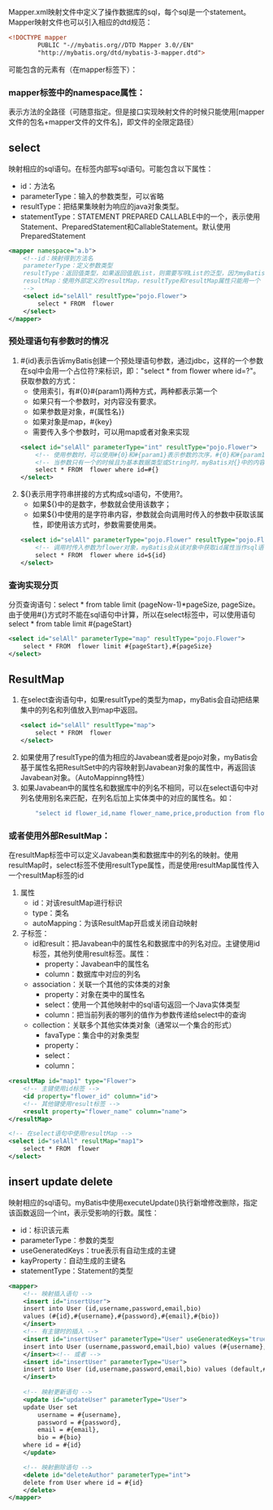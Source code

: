 Mapper.xml映射文件中定义了操作数据库的sql，每个sql是一个statement。Mapper映射文件也可以引入相应的dtd规范：
```xml
<!DOCTYPE mapper
        PUBLIC "-//mybatis.org//DTD Mapper 3.0//EN"
        "http://mybatis.org/dtd/mybatis-3-mapper.dtd">
```
可能包含的元素有（在mapper标签下）：
### mapper标签中的namespace属性：
表示方法的全路径（可随意指定。但是接口实现映射文件的时候只能使用[mapper文件的包名+mapper文件的文件名]，即文件的全限定路径）


## select
映射相应的sql语句。在标签内部写sql语句。可能包含以下属性：
* id：方法名
* parameterType：输入的参数类型，可以省略
* resultType：把结果集映射为响应的java对象类型。
* statementType：STATEMENT PREPARED CALLABLE中的一个，表示使用Statement、PreparedStatement和CallableStatement。默认使用PreparedStatement
```xml
<mapper namespace="a.b">
    <!--id：映射得到方法名
    parameterType：定义参数类型
    resultType：返回值类型，如果返回值是List，则需要写明List的泛型，因为myBatis是对jdbc进行封装，一行一行读取数据
    resultMap：使用外部定义的resultMap，resultType和resultMap属性只能用一个
    -->
    <select id="selAll" resultType="pojo.Flower">
        select * FROM  flower
    </select>
</mapper>
```

### 预处理语句有参数时的情况
1. #{id}表示告诉myBatis创建一个预处理语句参数，通过jdbc，这样的一个参数在sql中会用一个占位符?来标识，即："select * from flower where id=?"。获取参数的方式：
    * 使用索引，有#{0}#{param1}两种方式，两种都表示第一个
    * 如果只有一个参数时，对内容没有要求。
    * 如果参数是对象，#{属性名}}
    * 如果对象是map，#{key}
    * 需要传入多个参数时，可以用map或者对象来实现
    ```xml
    <select id="selAll" parameterType="int" resultType="pojo.Flower">
        <!-- 使用参数时，可以使用#{0}和#{param1}表示参数的次序，#{0}和#{param1}表示第一个 -->
        <!-- 当参数只有一个的时候且为基本数据类型或String时，myBatis对{}中的内容没有要求 -->
        select * FROM  flower where id=#{}
    </select>
    ```
2. ${}表示用字符串拼接的方式构成sql语句，不使用?。
    * 如果${}中的是数字，参数就会使用该数字；
    * 如果${}中使用的是字符串内容，参数就会向调用时传入的参数中获取该属性，即使用该方式时，参数需要使用类。
    ```xml
    <select id="selAll" parameterType="pojo.Flower" resultType="pojo.Flower">
        <!-- 调用时传入参数为flower对象，myBatis会从该对象中获取id属性当作sql语句中的参数 -->
        select * FROM  flower where id=${id}
    </select>
    ```

### 查询实现分页
分页查询语句：select * from table limit (pageNow-1)*pageSize, pageSize。由于使用#{}方式时不能在sql语句中计算，所以在select标签中，可以使用语句select * from table limit #{pageStart}
```xml
<select id="selAll" parameterType="map" resultType="pojo.Flower">
    select * FROM  flower limit #{pageStart},#{pageSize}
</select>
```


## ResultMap
1. 在select查询语句中，如果resultType的类型为map，myBatis会自动把结果集中的列名和列值放入到map中返回。
    ```xml
    <select id="selAll" resultType="map">
        select * FROM  flower
    </select>
    ```
2. 如果使用了resultType的值为相应的Javabean或者是pojo对象，myBatis会基于属性名把ResultSet中的内容映射到Javabean对象的属性中，再返回该Javabean对象。（AutoMappinng特性）
3. 如果Javabean中的属性名和数据库中的列名不相同，可以在select语句中对列名使用别名来匹配，在列名后加上实体类中的对应的属性名。如：
    ```java
        "select id flower_id,name flower_name,price,production from flower"
    ```
### 或者使用外部ResultMap：
在resultMap标签中可以定义Javabean类和数据库中的列名的映射。使用resultMap时，select标签不使用resultType属性，而是使用resultMap属性传入一个resultMap标签的id
1. 属性
    * id：对该resultMap进行标识
    * type：类名
    * autoMapping：为该ResultMap开启或关闭自动映射
2. 子标签：
    * id和result：把Javabean中的属性名和数据库中的列名对应。主键使用id标签，其他列使用result标签。属性：
        * property：Javabean中的属性名
        * column：数据库中对应的列名
    * association：关联一个其他的实体类的对象
        * property：对象在类中的属性名
        * select：使用一个其他映射中的sql语句返回一个Java实体类型
        * column：把当前列表的哪列的值作为参数传递给select中的查询
    * collection：关联多个其他实体类对象（通常以一个集合的形式）
        * favaType：集合中的对象类型
        * property：
        * select：
        * column：
```xml
<resultMap id="map1" type="Flower">
    <!-- 主键使用id标签 -->
    <id property="flower_id" column="id">
    <!-- 其他键使用result标签 -->
    <result property="flower_name" column="name">
</resultMap>

<!-- 在select语句中使用resultMap -->
<select id="selAll" resultMap="map1">
    select * FROM  flower
</select>
```


## insert update delete
映射相应的sql语句。myBatis中使用executeUpdate()执行新增修改删除，指定该函数返回一个int，表示受影响的行数。属性：
* id：标识该元素
* parameterType：参数的类型
* useGeneratedKeys：true表示有自动生成的主键
* kayProperty：自动生成的主键名
* statementType：Statement的类型
```xml
<mapper>
    <!-- 映射插入语句 -->
    <insert id="insertUser">
    insert into User (id,username,password,email,bio)
    values (#{id},#{username},#{password},#{email},#{bio})
    </insert>
    <!-- 有主键时的插入 -->
    <insert id="insertUser" parameterType="User" useGeneratedKeys="true" keyProperty="id">
    insert into User (username,password,email,bio) values (#{username},#{password},#{email},#{bio})
    </insert><!-- 或者 -->
    <insert id="insertUser" parameterType="User">
    insert into User (id,username,password,email,bio) values (default,#{username},#{password},#{email},#{bio})
    </insert>
    
    <!-- 映射更新语句 -->
    <update id="updateUser" parameterType="User">
    update User set
        username = #{username},
        password = #{password},
        email = #{email},
        bio = #{bio}
    where id = #{id}
    </update>

    <!-- 映射删除语句 -->
    <delete id="deleteAuthor" parameterType="int">
    delete from User where id = #{id}
    </delete>
</mapper>
```